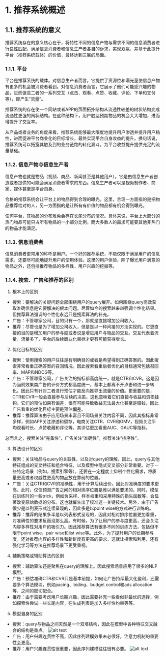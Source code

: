 # 1. 推荐系统概述
## 1.1. 推荐系统的意义
推荐系统存在的意义核心在于，将特性不同的信息产物与需求不同的信息消费者进行良性匹配，满足信息消费者和信息生产者各自的诉求，实现双赢，并基于此提升平台（推荐系统载体）的价值，最终达到三赢的局面。

### 1.1.1. 平台
平台是推荐系统的载体。对信息生产者而言，它提供了资源位和曝光量使信息产物有更多的机会被消费者看到。对信息消费者而言，它展示了他们可能感兴趣的物品，进而促进二者的一系列交互（点击、观看、点赞、收藏、评论、下单和支付等），即产生“流量”。

推荐系统的存在使一个网站或者APP的页面拓扑结构从流通性较差的树状结构变成流通性更强的网状结构。在这种结构下，用户触达预期物品的机会大大增加，进而增提升了交互率。

从产品或者业务的角度来看，推荐系统能够最大限度地提升用户渗透并提升用户粘性，进而促进平台商业化的目标增长，最终实现平台自身收益的提升。换句话说，推荐系统可以拓宽其触及到的业务链路的转化漏斗，为平台收益提升提供充足的流量基础。

### 1.1.2. 信息产物与信息生产者
信息产物也就是物品（视频、商品、新闻甚至是其他用户），它是由信息生产者创造或者提供的可能会满足消费者需求的东西。信息生产者可以是视频制作者、商家、媒体甚至是平台自身。

合格的推荐系统会让平台上的物品得到合理的曝光。这里，合理一方面指的是把物品推荐给对的人，另一方面指的是让所有有价值的物品都有机会得到曝光。

任何平台，其物品的分布难免会存在长尾分布的情况。具体来说，平台上大部分的热门物品可能只占所有物品的一小部分比例。而大多数人的需求可能要其他非热门的物品才能满足。

### 1.1.3. 信息消费者
信息消费者更常用的称呼是用户。一个好的推荐系统，不能仅限于满足用户的信息需求，还要尽可能地提升用户的使用体验。这里的用户体验，除了曝光用户满意的物品之外，还包括推荐物品的多样性，用户兴趣的挖掘等。

### 1.1.4. 搜索、广告和推荐的区别
1. 根本上的区别
* 搜索：要解决的关键问题全部围绕用户的query展开。如何围绕query高效获取准确信息是它要解决的根本问题。尽管如今的搜索越来越强调个性化结果。但推荐算法强调的个性化永远只是搜索算法的补充。
* 广告：不管哪家公司，目的只有一个，那就是直接增加公司收入。
* 推荐：尽管也是为了增加公司收入，但是是以一种间接的方法实现的。它更直接的目的是增加用户的参与度或者说是增进用户与物品的交互。交互代表着流量，流量多了，平台的后续商业化目标才更有可能获得增长。

2. 优化目标的区别
* 搜索：使用搜索的用户往往是有明确目的或者是希望得到正确答案的。因此搜索非常看重正确答案的召回情况。因此搜索看重后者优化的目标通常包括召回率、MAP和NDCG等。
* 广告：不管哪家公司，广告关注的指标都高度统一，就是CTR和CVR。这是因为当前效果类广告的计价方式都高度统一，基本上都离不开点击和进一步转化。因此只有针对二者进行预估才能反向推导出流量的价值。更重要的是，CTR和CVR一般会直接参与后续的决策，这也意味着它们直接与收益和资损挂钩。它们的预估如果有偏差，很有可能导致收益无法最大化甚至是赔钱，因此广告看重的优化目标主要是预估偏差。
* 推荐：推荐算法由于应用场景丰富且不同场景关注内容不同，因此其指标非常多样，例如APP关注渗透和留存，电商关注CTR、CVR和GMV，视频关注平均观看时长、点赞收藏和评论等。其评估更加看重AUC、GAUC等指标。

总而言之，搜索关注“完备性”，广告关注“准确性”，推荐关注“排序性”。

3. 算法设计的区别
* 搜索：关注物品与query的关联性，以及对query的理解。因此，query与其他特征组成的交叉特征和组合特征，以及模型中隐式交叉部分非常重要。对于一些特定场景（例如，搜索引擎等），还要在一定程度上抑制个性化需求，将质量更高或者权威性更高的物品放在靠前的位置。
* 广告：关注CTR和CVR的准确性，用于计算后续出价。因此对准确度的要求更高。此时，仅仅预测广告之间的相对排序位置是难以满足要求的。同时，模型在训练时的一些trick，例如负采样、样本权重和采用特殊的损失函数等，会显著改变原始数据的分布。这也就催生出了校准这一关键技术。另外，由于广告很少是以列表形式连续呈现的，因此多是以point wise的方式进行训练的。
* 推荐：推荐的结果多半是以列表形式呈现的，因此对相对排序位置更加看重，对准确性的要求反而没那么高。有时候，为了让用户的参与度更高，还会关注内容多样性对用户的吸引力。因此推荐算法有很多不同的训练方法，包括但不限于point wise，pair wise和list wise等。此外，为了提升用户的长期参与度，还对推荐内容的多样性和新鲜度有更高的要求，这就让探索和利用，还有强化学习等方法在推荐场景下更受重视。

4. 辅助策略或辅助算法的区别
* 搜索：辅助算法还是聚焦在query的理解上。因此搜索场景应用了很多的NLP模型。
* 广告：预估准确CTR和CVR只是基本前提，如何让广告持续最大化盈利，还需要多个算法模块，例如pacing、biding、budget control和ads allocation等，之间的密切配合。
* 推荐：由于需要考虑用户长期兴趣，因此需要补充一些看似非最优的选择，例如探索性尝试一些长尾内容，在生成列表是加入多样性约束等等。

5. 模型自身的区别
* 搜索：query与物品之间天然是一个双塔结构，因此在模型中各种特征交叉融合的结构是重点。
![alt text](https://pic2.zhimg.com/v2-067e13a072c6519d21565b56decb4b17_1440w.jpg)
* 广告：用户兴趣连贯性不高，因此序列建模效果未必很好，注意力机制的重要性会更高。
* 推荐：用户兴趣连贯性很重要，因此序列建模往往很有必要。
![alt text](https://pic3.zhimg.com/v2-ddd3f8515d95b1489e8046b4acc6fb00_1440w.jpg)
